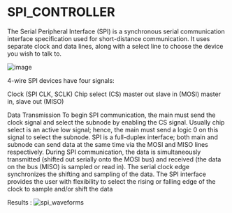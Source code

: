 # SPI_CONTROLLER

The Serial Peripheral Interface (SPI) is a synchronous serial communication interface specification used for short-distance communication. 
It uses separate clock and data lines, along with a select line to choose the device you wish to talk to.


![image](https://user-images.githubusercontent.com/120705715/208041578-271ca175-5d27-4532-a6ef-c0fd030ea168.png)

4-wire SPI devices have four signals:

Clock (SPI CLK, SCLK)
Chip select (CS)
master  out slave in (MOSI)
master in, slave out (MISO)

Data Transmission
To begin SPI communication, the main must send the clock signal and select the subnode by enabling the CS signal. 
Usually chip select is an active low signal; hence, the main must send a logic 0 on this signal to select the subnode. 
SPI is a full-duplex interface; both main and subnode can send data at the same time via the MOSI and MISO lines respectively. 
During SPI communication, the data is simultaneously transmitted (shifted out serially onto the MOSI bus) and received (the data on the bus (MISO) 
is sampled or read in). The serial clock edge synchronizes the shifting and sampling of the data. 
The SPI interface provides the user with flexibility to select the rising or falling edge of the clock to sample and/or shift the data

Results :
![spi_waveforms](https://user-images.githubusercontent.com/120705715/208041900-d59d154f-fbe5-4ada-a157-239910964e68.PNG)
